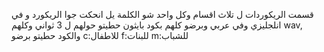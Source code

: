 قسمت الريكوردات ل تلاث اقسام وكل واحد شو الكلمة يل انحكت جوا الريكورد و في انلجليزي وفي عربي وبرضو كلهم بكود بايثون حطيتو حولهم ل 3 ثواني وكلهم wav, والكود حطيتو برضو
c:للاطفال
f:للبنات
m:للشباب
                                        
